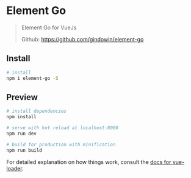 # Element Go

> Element Go for VueJs
>
> Github: https://github.com/gindowin/element-go

## Install
``` bash
# install
npm i element-go -S
```

## Preview

``` bash
# install dependencies
npm install

# serve with hot reload at localhost:8080
npm run dev

# build for production with minification
npm run build
```

For detailed explanation on how things work, consult the [docs for vue-loader](http://vuejs.github.io/vue-loader).

